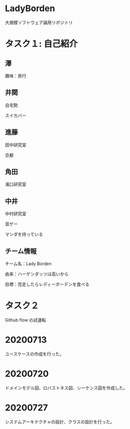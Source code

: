 # LadyBorden
大規模ソフトウェア論用リポジトリ

# タスク１: 自己紹介　


## 澤
趣味：旅行

## 井関
自宅勢

スイカバー

## 進藤
田中研究室

京都

## 角田
滝口研究室

## 中井
中村研究室

音ゲー

マンダを持っている


## チーム情報
チーム名：Lady Borden

由来：ハーゲンダッツは高いから

目標：完走したらレディーボーデンを食べる


# タスク２
Github flow の試運転

# 20200713
ユースケースの作成を行った。

# 20200720
ドメインモデル図、ロバストネス図、シーケンス図を作成した。

# 20200727
システムアーキテクチャの設計、クラスの設計を行った。


